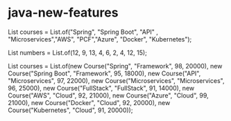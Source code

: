 # java-new-features

List<String> courses = List.of("Spring", "Spring Boot", "API" , "Microservices","AWS", "PCF","Azure", "Docker", "Kubernetes");


List<Integer> numbers = List.of(12, 9, 13, 4, 6, 2, 4, 12, 15);
  
List<Course> courses = List.of(new Course("Spring", "Framework", 98, 20000),
				new Course("Spring Boot", "Framework", 95, 18000), new Course("API", "Microservices", 97, 22000),
				new Course("Microservices", "Microservices", 96, 25000),
				new Course("FullStack", "FullStack", 91, 14000), new Course("AWS", "Cloud", 92, 21000),
				new Course("Azure", "Cloud", 99, 21000), new Course("Docker", "Cloud", 92, 20000),
				new Course("Kubernetes", "Cloud", 91, 20000));
